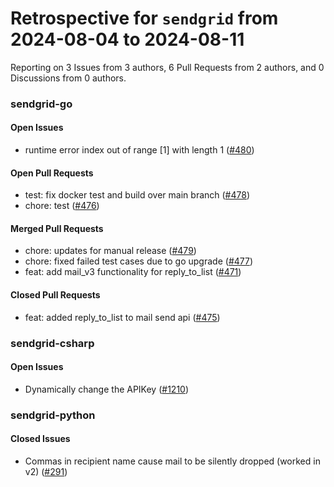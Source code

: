 # Retrospective for `sendgrid` from 2024-08-04 to 2024-08-11

Reporting on 3 Issues from 3 authors, 6 Pull Requests from 2 authors, and 0 Discussions from 0 authors.


### sendgrid-go

#### Open Issues

- runtime error index out of range [1] with length 1 ([#480](https://github.com/sendgrid/sendgrid-go/issues/480))

#### Open Pull Requests

- test: fix docker test and build over main branch ([#478](https://github.com/sendgrid/sendgrid-go/pull/478))
- chore: test ([#476](https://github.com/sendgrid/sendgrid-go/pull/476))

#### Merged Pull Requests

- chore: updates for manual release ([#479](https://github.com/sendgrid/sendgrid-go/pull/479))
- chore: fixed failed test cases due to go upgrade ([#477](https://github.com/sendgrid/sendgrid-go/pull/477))
- feat: add mail_v3 functionality for reply_to_list ([#471](https://github.com/sendgrid/sendgrid-go/pull/471))

#### Closed Pull Requests

- feat: added reply_to_list to mail send api ([#475](https://github.com/sendgrid/sendgrid-go/pull/475))

### sendgrid-csharp

#### Open Issues

- Dynamically change the APIKey  ([#1210](https://github.com/sendgrid/sendgrid-csharp/issues/1210))

### sendgrid-python

#### Closed Issues

- Commas in recipient name cause mail to be silently dropped (worked in v2) ([#291](https://github.com/sendgrid/sendgrid-python/issues/291))